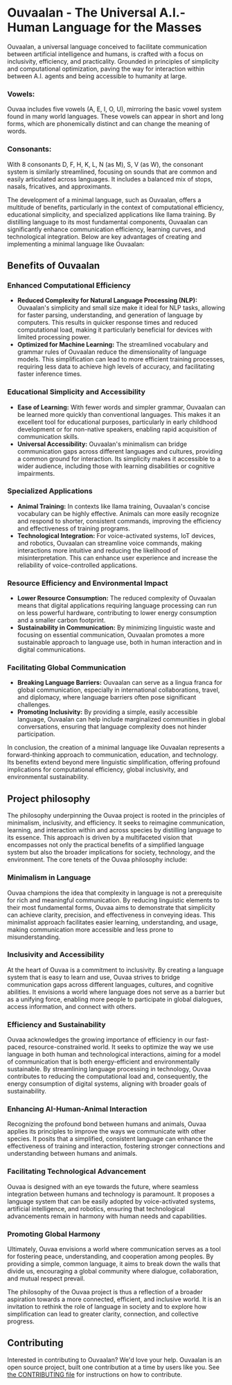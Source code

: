 # Ouvaalan - The Universal A.I.-Human Language for the Masses 

Ouvaalan, a universal language conceived to facilitate communication between artificial intelligence and humans, is crafted with a focus on inclusivity, efficiency, and practicality. Grounded in principles of simplicity and computational optimization, paving the way for interaction within between A.I. agents and being accessible to humanity at large.

### Vowels: 
Ouvaa includes five vowels (A, E, I, O, U), mirroring the basic vowel system found in many world languages. These vowels can appear in short and long forms, which are phonemically distinct and can change the meaning of words.

### Consonants:
With 8 consonants	D, F, H, K, L, N (as M), S, V (as W), the consonant system is similarly streamlined, focusing on sounds that are common and easily articulated across languages. It includes a balanced mix of stops, nasals, fricatives, and approximants.

The development of a minimal language, such as Ouvaalan, offers a multitude of benefits, particularly in the context of computational efficiency, educational simplicity, and specialized applications like llama training. By distilling language to its most fundamental components, Ouvaalan can significantly enhance communication efficiency, learning curves, and technological integration. Below are key advantages of creating and implementing a minimal language like Ouvaalan:

## Benefits of Ouvaalan

### Enhanced Computational Efficiency
- **Reduced Complexity for Natural Language Processing (NLP):** Ouvaalan's simplicity and small size make it ideal for NLP tasks, allowing for faster parsing, understanding, and generation of language by computers. This results in quicker response times and reduced computational load, making it particularly beneficial for devices with limited processing power.
- **Optimized for Machine Learning:** The streamlined vocabulary and grammar rules of Ouvaalan reduce the dimensionality of language models. This simplification can lead to more efficient training processes, requiring less data to achieve high levels of accuracy, and facilitating faster inference times.

### Educational Simplicity and Accessibility
- **Ease of Learning:** With fewer words and simpler grammar, Ouvaalan can be learned more quickly than conventional languages. This makes it an excellent tool for educational purposes, particularly in early childhood development or for non-native speakers, enabling rapid acquisition of communication skills.
- **Universal Accessibility:** Ouvaalan's minimalism can bridge communication gaps across different languages and cultures, providing a common ground for interaction. Its simplicity makes it accessible to a wider audience, including those with learning disabilities or cognitive impairments.

### Specialized Applications
- **Animal Training:** In contexts like llama training, Ouvaalan's concise vocabulary can be highly effective. Animals can more easily recognize and respond to shorter, consistent commands, improving the efficiency and effectiveness of training programs.
- **Technological Integration:** For voice-activated systems, IoT devices, and robotics, Ouvaalan can streamline voice commands, making interactions more intuitive and reducing the likelihood of misinterpretation. This can enhance user experience and increase the reliability of voice-controlled applications.

### Resource Efficiency and Environmental Impact
- **Lower Resource Consumption:** The reduced complexity of Ouvaalan means that digital applications requiring language processing can run on less powerful hardware, contributing to lower energy consumption and a smaller carbon footprint.
- **Sustainability in Communication:** By minimizing linguistic waste and focusing on essential communication, Ouvaalan promotes a more sustainable approach to language use, both in human interaction and in digital communications.

### Facilitating Global Communication
- **Breaking Language Barriers:** Ouvaalan can serve as a lingua franca for global communication, especially in international collaborations, travel, and diplomacy, where language barriers often pose significant challenges.
- **Promoting Inclusivity:** By providing a simple, easily accessible language, Ouvaalan can help include marginalized communities in global conversations, ensuring that language complexity does not hinder participation.

In conclusion, the creation of a minimal language like Ouvaalan represents a forward-thinking approach to communication, education, and technology. Its benefits extend beyond mere linguistic simplification, offering profound implications for computational efficiency, global inclusivity, and environmental sustainability.

## Project philosophy

The philosophy underpinning the Ouvaa project is rooted in the principles of minimalism, inclusivity, and efficiency. It seeks to reimagine communication, learning, and interaction within and across species by distilling language to its essence. This approach is driven by a multifaceted vision that encompasses not only the practical benefits of a simplified language system but also the broader implications for society, technology, and the environment. The core tenets of the Ouvaa philosophy include:

### Minimalism in Language
Ouvaa champions the idea that complexity in language is not a prerequisite for rich and meaningful communication. By reducing linguistic elements to their most fundamental forms, Ouvaa aims to demonstrate that simplicity can achieve clarity, precision, and effectiveness in conveying ideas. This minimalist approach facilitates easier learning, understanding, and usage, making communication more accessible and less prone to misunderstanding.

### Inclusivity and Accessibility
At the heart of Ouvaa is a commitment to inclusivity. By creating a language system that is easy to learn and use, Ouvaa strives to bridge communication gaps across different languages, cultures, and cognitive abilities. It envisions a world where language does not serve as a barrier but as a unifying force, enabling more people to participate in global dialogues, access information, and connect with others.

### Efficiency and Sustainability
Ouvaa acknowledges the growing importance of efficiency in our fast-paced, resource-constrained world. It seeks to optimize the way we use language in both human and technological interactions, aiming for a model of communication that is both energy-efficient and environmentally sustainable. By streamlining language processing in technology, Ouvaa contributes to reducing the computational load and, consequently, the energy consumption of digital systems, aligning with broader goals of sustainability.

### Enhancing AI-Human-Animal Interaction
Recognizing the profound bond between humans and animals, Ouvaa applies its principles to improve the ways we communicate with other species. It posits that a simplified, consistent language can enhance the effectiveness of training and interaction, fostering stronger connections and understanding between humans and animals.

### Facilitating Technological Advancement
Ouvaa is designed with an eye towards the future, where seamless integration between humans and technology is paramount. It proposes a language system that can be easily adopted by voice-activated systems, artificial intelligence, and robotics, ensuring that technological advancements remain in harmony with human needs and capabilities.

### Promoting Global Harmony
Ultimately, Ouvaa envisions a world where communication serves as a tool for fostering peace, understanding, and cooperation among peoples. By providing a simple, common language, it aims to break down the walls that divide us, encouraging a global community where dialogue, collaboration, and mutual respect prevail.

The philosophy of the Ouvaa project is thus a reflection of a broader aspiration towards a more connected, efficient, and inclusive world. It is an invitation to rethink the role of language in society and to explore how simplification can lead to greater clarity, connection, and collective progress.

## Contributing

Interested in contributing to Ouvaalan? We'd love your help. Ouvaalan is an open source project, built one contribution at a time by users like you. See [the CONTRIBUTING file](docs/CONTRIBUTING.md) for instructions on how to contribute.
